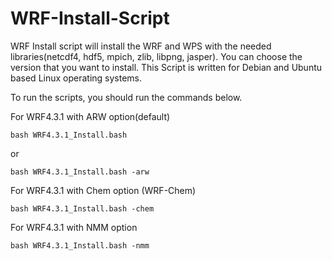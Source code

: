 # WRF-Install-Script


WRF Install script will install the WRF and WPS with the needed libraries(netcdf4, hdf5, mpich, zlib, libpng, jasper). You can choose the version that you want to install. This Script is written for Debian and Ubuntu based Linux operating systems.

To run the scripts, you should run the commands below.

For WRF4.3.1 with ARW option(default)

```
bash WRF4.3.1_Install.bash
```
or
```
bash WRF4.3.1_Install.bash -arw
```

For WRF4.3.1 with Chem option (WRF-Chem)
```
bash WRF4.3.1_Install.bash -chem
```
For WRF4.3.1 with NMM option
```
bash WRF4.3.1_Install.bash -nmm
```
